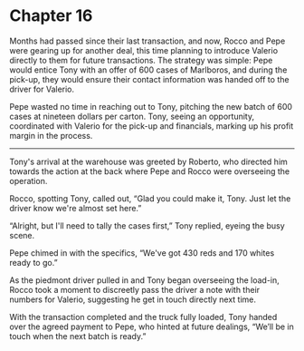 # Chapter 16
Months had passed since their last transaction, and now, Rocco and Pepe were gearing up for another deal, this time planning to introduce Valerio directly to them for future transactions. The strategy was simple: Pepe would entice Tony with an offer of 600 cases of Marlboros, and during the pick-up, they would ensure their contact information was handed off to the driver for Valerio.

Pepe wasted no time in reaching out to Tony, pitching the new batch of 600 cases at nineteen dollars per carton. Tony, seeing an opportunity, coordinated with Valerio for the pick-up and financials, marking up his profit margin in the process.

******************

Tony's arrival at the warehouse was greeted by Roberto, who directed him towards the action at the back where Pepe and Rocco were overseeing the operation.

Rocco, spotting Tony, called out, “Glad you could make it, Tony. Just let the driver know we're almost set here.”

“Alright, but I'll need to tally the cases first,” Tony replied, eyeing the busy scene.

Pepe chimed in with the specifics, “We've got 430 reds and 170 whites ready to go.”

As the piedmont driver pulled in and Tony began overseeing the load-in, Rocco took a moment to discreetly pass the driver a note with their numbers for Valerio, suggesting he get in touch directly next time.

With the transaction completed and the truck fully loaded, Tony handed over the agreed payment to Pepe, who hinted at future dealings, “We’ll be in touch when the next batch is ready.”